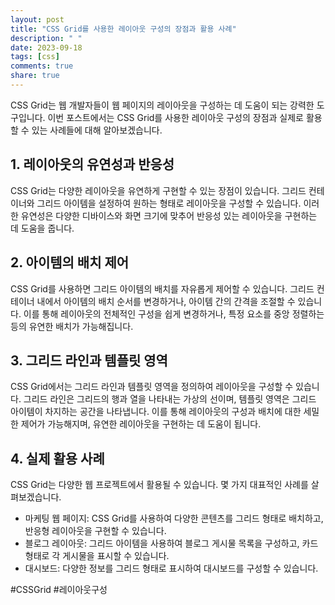 ```yaml
---
layout: post
title: "CSS Grid를 사용한 레이아웃 구성의 장점과 활용 사례"
description: " "
date: 2023-09-18
tags: [css]
comments: true
share: true
---
```


CSS Grid는 웹 개발자들이 웹 페이지의 레이아웃을 구성하는 데 도움이 되는 강력한 도구입니다. 이번 포스트에서는 CSS Grid를 사용한 레이아웃 구성의 장점과 실제로 활용할 수 있는 사례들에 대해 알아보겠습니다.

## 1. 레이아웃의 유연성과 반응성
CSS Grid는 다양한 레이아웃을 유연하게 구현할 수 있는 장점이 있습니다. 그리드 컨테이너와 그리드 아이템을 설정하여 원하는 형태로 레이아웃을 구성할 수 있습니다. 이러한 유연성은 다양한 디바이스와 화면 크기에 맞추어 반응성 있는 레이아웃을 구현하는 데 도움을 줍니다.

## 2. 아이템의 배치 제어
CSS Grid를 사용하면 그리드 아이템의 배치를 자유롭게 제어할 수 있습니다. 그리드 컨테이너 내에서 아이템의 배치 순서를 변경하거나, 아이템 간의 간격을 조절할 수 있습니다. 이를 통해 레이아웃의 전체적인 구성을 쉽게 변경하거나, 특정 요소를 중앙 정렬하는 등의 유연한 배치가 가능해집니다.

## 3. 그리드 라인과 템플릿 영역
CSS Grid에서는 그리드 라인과 템플릿 영역을 정의하여 레이아웃을 구성할 수 있습니다. 그리드 라인은 그리드의 행과 열을 나타내는 가상의 선이며, 템플릿 영역은 그리드 아이템이 차지하는 공간을 나타냅니다. 이를 통해 레이아웃의 구성과 배치에 대한 세밀한 제어가 가능해지며, 유연한 레이아웃을 구현하는 데 도움이 됩니다.

## 4. 실제 활용 사례
CSS Grid는 다양한 웹 프로젝트에서 활용될 수 있습니다. 몇 가지 대표적인 사례를 살펴보겠습니다.

- 마케팅 웹 페이지: CSS Grid를 사용하여 다양한 콘텐츠를 그리드 형태로 배치하고, 반응형 레이아웃을 구현할 수 있습니다.
- 블로그 레이아웃: 그리드 아이템을 사용하여 블로그 게시물 목록을 구성하고, 카드 형태로 각 게시물을 표시할 수 있습니다.
- 대시보드: 다양한 정보를 그리드 형태로 표시하여 대시보드를 구성할 수 있습니다.

#CSSGrid #레이아웃구성
